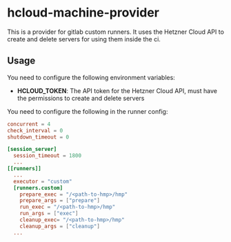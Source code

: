 # hcloud-machine-provider

This is a provider for gitlab custom runners. It uses the Hetzner Cloud API to create and delete servers for using them inside the ci.

## Usage
You need to configure the following environment variables:
- **HCLOUD_TOKEN**: The API token for the Hetzner Cloud API, must have the permissions to create and delete servers

You need to configure the following in the runner config:
```toml
concurrent = 4
check_interval = 0
shutdown_timeout = 0

[session_server]
  session_timeout = 1800
  ...
[[runners]]
  ...
  executor = "custom"
  [runners.custom]
    prepare_exec = "/<path-to-hmp>/hmp"
    prepare_args = ["prepare"]
    run_exec = "/<path-to-hmp>/hmp"
    run_args = ["exec"]
    cleanup_exec= "/<path-to-hmp>/hmp"
    cleanup_args = ["cleanup"]
  ...
```